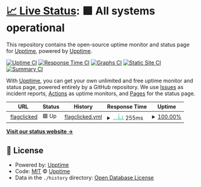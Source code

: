 # [📈 Live Status](https://upptime.github.io/upptime): <!--live status--> **🟩 All systems operational**

This repository contains the open-source uptime monitor and status page for [Upptime](https://upptime.js.org), powered by [Upptime](https://github.com/upptime/upptime).

[![Uptime CI](https://github.com/functionalmetatable/pingr/workflows/Uptime%20CI/badge.svg)](https://github.com/upptime/upptime/actions?query=workflow%3A%22Uptime+CI%22)
[![Response Time CI](https://github.com/functionalmetatable/pingr/workflows/Response%20Time%20CI/badge.svg)](https://github.com/upptime/upptime/actions?query=workflow%3A%22Response+Time+CI%22)
[![Graphs CI](https://github.com/functionalmetatable/pingr/workflows/Graphs%20CI/badge.svg)](https://github.com/upptime/upptime/actions?query=workflow%3A%22Graphs+CI%22)
[![Static Site CI](https://github.com/functionalmetatable/pingr/workflows/Static%20Site%20CI/badge.svg)](https://github.com/upptime/upptime/actions?query=workflow%3A%22Static+Site+CI%22)
[![Summary CI](https://github.com/functionalmetatable/pingr/workflows/Summary%20CI/badge.svg)](https://github.com/upptime/upptime/actions?query=workflow%3A%22Summary+CI%22)

With [Upptime](https://upptime.js.org), you can get your own unlimited and free uptime monitor and status page, powered entirely by a GitHub repository. We use [Issues](https://github.com/upptime/upptime/issues) as incident reports, [Actions](https://github.com/upptime/upptime/actions) as uptime monitors, and [Pages](https://upptime.github.io/upptime) for the status page.

<!--start: status pages-->
<!-- This summary is generated by Upptime (https://github.com/upptime/upptime) -->
<!-- Do not edit this manually, your changes will be overwritten -->
<!-- prettier-ignore -->
| URL | Status | History | Response Time | Uptime |
| --- | ------ | ------- | ------------- | ------ |
| <img alt="" src="https://favicons.githubusercontent.com/flagclicked.colabersecret.repl.co" height="13"> [flagclicked](https://flagclicked.colabersecret.repl.co) | 🟩 Up | [flagclicked.yml](https://github.com/FunctionalMetatable/pingr/commits/HEAD/history/flagclicked.yml) | <details><summary><img alt="Response time graph" src="./graphs/flagclicked/response-time-week.png" height="20"> 255ms</summary><br><a href="https://functionalmetatable.github.io/pingr/history/flagclicked"><img alt="Response time 255" src="https://img.shields.io/endpoint?url=https%3A%2F%2Fraw.githubusercontent.com%2FFunctionalMetatable%2Fpingr%2FHEAD%2Fapi%2Fflagclicked%2Fresponse-time.json"></a><br><a href="https://functionalmetatable.github.io/pingr/history/flagclicked"><img alt="24-hour response time 255" src="https://img.shields.io/endpoint?url=https%3A%2F%2Fraw.githubusercontent.com%2FFunctionalMetatable%2Fpingr%2FHEAD%2Fapi%2Fflagclicked%2Fresponse-time-day.json"></a><br><a href="https://functionalmetatable.github.io/pingr/history/flagclicked"><img alt="7-day response time 255" src="https://img.shields.io/endpoint?url=https%3A%2F%2Fraw.githubusercontent.com%2FFunctionalMetatable%2Fpingr%2FHEAD%2Fapi%2Fflagclicked%2Fresponse-time-week.json"></a><br><a href="https://functionalmetatable.github.io/pingr/history/flagclicked"><img alt="30-day response time 255" src="https://img.shields.io/endpoint?url=https%3A%2F%2Fraw.githubusercontent.com%2FFunctionalMetatable%2Fpingr%2FHEAD%2Fapi%2Fflagclicked%2Fresponse-time-month.json"></a><br><a href="https://functionalmetatable.github.io/pingr/history/flagclicked"><img alt="1-year response time 255" src="https://img.shields.io/endpoint?url=https%3A%2F%2Fraw.githubusercontent.com%2FFunctionalMetatable%2Fpingr%2FHEAD%2Fapi%2Fflagclicked%2Fresponse-time-year.json"></a></details> | <details><summary><a href="https://functionalmetatable.github.io/pingr/history/flagclicked">100.00%</a></summary><a href="https://functionalmetatable.github.io/pingr/history/flagclicked"><img alt="All-time uptime 100.00%" src="https://img.shields.io/endpoint?url=https%3A%2F%2Fraw.githubusercontent.com%2FFunctionalMetatable%2Fpingr%2FHEAD%2Fapi%2Fflagclicked%2Fuptime.json"></a><br><a href="https://functionalmetatable.github.io/pingr/history/flagclicked"><img alt="24-hour uptime 100.00%" src="https://img.shields.io/endpoint?url=https%3A%2F%2Fraw.githubusercontent.com%2FFunctionalMetatable%2Fpingr%2FHEAD%2Fapi%2Fflagclicked%2Fuptime-day.json"></a><br><a href="https://functionalmetatable.github.io/pingr/history/flagclicked"><img alt="7-day uptime 100.00%" src="https://img.shields.io/endpoint?url=https%3A%2F%2Fraw.githubusercontent.com%2FFunctionalMetatable%2Fpingr%2FHEAD%2Fapi%2Fflagclicked%2Fuptime-week.json"></a><br><a href="https://functionalmetatable.github.io/pingr/history/flagclicked"><img alt="30-day uptime 100.00%" src="https://img.shields.io/endpoint?url=https%3A%2F%2Fraw.githubusercontent.com%2FFunctionalMetatable%2Fpingr%2FHEAD%2Fapi%2Fflagclicked%2Fuptime-month.json"></a><br><a href="https://functionalmetatable.github.io/pingr/history/flagclicked"><img alt="1-year uptime 100.00%" src="https://img.shields.io/endpoint?url=https%3A%2F%2Fraw.githubusercontent.com%2FFunctionalMetatable%2Fpingr%2FHEAD%2Fapi%2Fflagclicked%2Fuptime-year.json"></a></details>

<!--end: status pages-->

[**Visit our status website →**](https://upptime.github.io/upptime)

## 📄 License

- Powered by: [Upptime](https://github.com/upptime/upptime)
- Code: [MIT](./LICENSE) © [Upptime](https://upptime.js.org)
- Data in the `./history` directory: [Open Database License](https://opendatacommons.org/licenses/odbl/1-0/)
